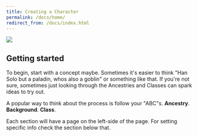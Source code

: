 ```yaml
---
title: Creating a Character
permalink: /docs/home/
redirect_from: /docs/index.html
---
```


<style>
  /*  Rollover image styles  */
  .figure {
    position: relative;
    max-width: 100%;
  }
  .figure img.image-hover {
    position: absolute;
    top: 0;
    right: 0;
    left: 0;
    bottom: 0;
    object-fit: contain;
    opacity: 0;
    transition: opacity .2s;
  }
  .figure:hover img.image-hover {
    opacity: 1;
  }
</style>


<script src="https://scripts.sirv.com/sirvjs/v3/sirv.js"></script>
<div class="figure">
  <img class="Sirv image-main" src="/ttrpg/assets/img/scene1.jpg" data-src="/ttrpg/assets/img/scene1.jpg">
  <img class="Sirv image-hover" data-src="/ttrpg/assets/img/scene2.jpg">
</div>


## Getting started

To begin, start with a concept maybe. Sometimes it's easier to think "Han Solo but a paladin, whos also a goblin" or something like that. If you're not sure, sometimes just looking through the Ancestries and Classes can spark ideas to try out. 

A popular way to think about the process is follow your "ABC"s. **Ancestry**. **Background**. **Class**. 

Each section will have a page on the left-side of the page. For setting specific info check the section below that. 
